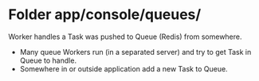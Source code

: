 # Folder app/console/queues/

Worker handles a Task was pushed to Queue (Redis) from somewhere.
- Many queue Workers run (in a separated server) and try to get Task in Queue to handle.
- Somewhere in or outside application add a new Task to Queue.
